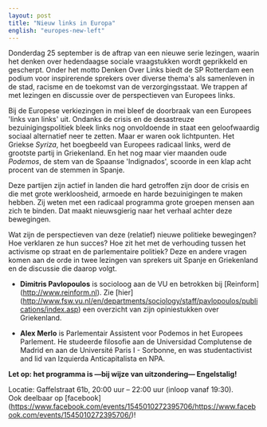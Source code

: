 ```yaml
---
layout: post
title: "Nieuw links in Europa"
english: "europes-new-left"
---
```


Donderdag 25 september is de aftrap van een nieuwe serie lezingen, waarin het
denken over hedendaagse sociale vraagstukken wordt geprikkeld en gescherpt.
Onder het motto Denken Over Links biedt de SP Rotterdam een podium voor
inspirerende sprekers over diverse thema's als samenleven in de stad, racisme
en de toekomst van de verzorgingsstaat. We trappen af met lezingen en discussie
over de perspectieven van Europees links.

Bij de Europese verkiezingen in mei bleef de doorbraak van een Europees 'links
van links' uit. Ondanks de crisis en de desastreuze bezuinigingspolitiek bleek
links nog onvoldoende in staat een geloofwaardig sociaal alternatief neer te
zetten. Maar er waren ook lichtpunten. Het Griekse _Syriza_, het
boegbeeld van Europees radicaal links, werd de grootste partij in Griekenland.
En het nog maar vier maanden oude _Podemos_, de stem van de Spaanse
'Indignados', scoorde in een klap acht procent van de stemmen in Spanje. 

Deze partijen zijn actief in landen die hard getroffen zijn door de crisis en die met grote 
werkloosheid, armoede en harde bezuinigingen te maken hebben. Zij weten met een 
radicaal programma grote groepen mensen aan zich te binden. Dat maakt nieuwsgierig 
naar het verhaal achter deze bewegingen.

Wat zijn de perspectieven van deze (relatief) nieuwe politieke bewegingen? Hoe verklaren 
ze hun succes? Hoe zit het met de verhouding tussen het activisme op straat en de 
parlementaire politiek? Deze en andere vragen komen aan de orde in twee lezingen van
sprekers uit Spanje en Griekenland en de discussie die daarop volgt.

* **Dimitris Pavlopoulos** is socioloog aan de VU en betrokken bij [Reinform]
  (http://www.reinform.nl). Zie [hier]
  (http://www.fsw.vu.nl/en/departments/sociology/staff/pavlopoulos/publications/index.asp)
  een overzicht van zijn opiniestukken over Griekenland.

* **Alex Merlo** is Parlementair Assistent voor Podemos in het Europees Parlement.
  He studeerde filosofie aan de Universidad Complutense de Madrid
  en aan de Université Paris I - Sorbonne, en was studentactivist
  and lid van Izquierda Anticapitalista en NPA.

**Let op: het programma is —bij wijze van uitzondering— Engelstalig!**

Locatie: Gaffelstraat 61b, 20:00 uur – 22:00 uur (inloop vanaf 19:30).  
Ook deelbaar op [facebook] (https://www.facebook.com/events/1545010272395706/https://www.facebook.com/events/1545010272395706/)!
